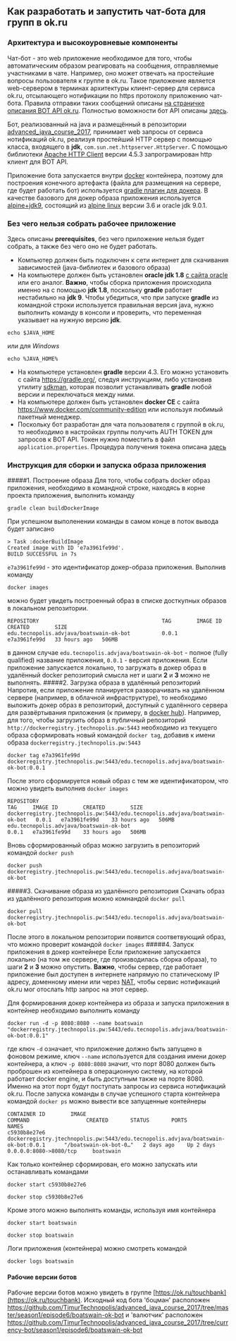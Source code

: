 ## Как разработать и запустить чат-бота для групп в ok.ru

### Архитектура и высокоуровневые компоненты

Чат-бот - это web приложение необходимое для того, чтобы автоматическим образом реагировать на сообщения, 
отправляемые участниками в чате. Например, оно может отвечать на простейшие вопросы пользователя к группе в ok.ru.
Такое приложение является web-сервером в терминах архитектуры
клиент-сервер для сервиса ok.ru, отсылающего нотификации по https протоколу приложению чат-бота.
Правила отправки таких сообщений описаны 
[на страничке описания BOT API ok.ru](https://apiok.ru/dev/graph_api/methods/graph.user/graph.user.subscribe/post).
Полностью воможности бот API описаны [здесь](https://apiok.ru/dev/graph_api/bot_api). 

Бот, реализованный на java и размещённый в репозитории   
[advanced_java_course_2017](https://github.com/TimurTechnopolis/advanced_java_course_2017/tree/master/season1/episode6/boatswain-ok-bot),
принимает web запросы от сервиса нотификаций ok.ru, реализуя простейший HTTP сервер с помощью класса, входящего в **jdk**,
`com.sun.net.httpserver.HttpServer`. С помощью библиотеки 
[Apache HTTP Client](https://hc.apache.org/httpcomponents-client-4.5.x/index.html) версии 4.5.3 запрограмирован http 
клиент для BOT API.

Приложение бота запускается внутри [docker](https://www.docker.com/what-docker) контейнера, поэтому для построения 
конечного артефакта (файла для размещения на сервере, где будет работать бот) используется 
[gradle плагин для докера](https://github.com/bmuschko/gradle-docker-plugin).
В качестве базового для докер образа приложения используется [alpine+jdk9](https://hub.docker.com/r/jfisbein/alpine-oracle-jdk9/),
состоящий из [alpine linux](https://alpinelinux.org/about/) версии 3.6 и oracle jdk 9.0.1.

### Без чего нельзя собрать рабочее приложение
Здесь описаны **prerequisites**, без чего приложение нельзя будет собрать, а также без чего оно не будет работать.
* Компьютер должен быть подключен к сети интернет для скачивания зависимостей (java-библиотек и базового образа)
* На компьютере должен быть установлен **oracle jdk 1.8** 
[с сайта oracle](http://www.oracle.com/technetwork/java/javase/downloads/jdk8-downloads-2133151.html) или его аналог.
**Важно**, чтобы сборка приложения происходила именно на с помощью **jdk 1.8**, поскольку **gradle** работает нестабильно 
на **jdk 9**. Чтобы убедиться, что при запуске **gradle** из командной строки используется правильная версия java, нужно 
выполнить команду в консоли и проверить, что переменная указывает на нужную версию __jdk__.
```
echo $JAVA_HOME
```
или для _Windows_
```
echo %JAVA_HOME%
```
* На компьютере установлен **gradle** версии 4.3. Его можно установить с сайта https://gradle.org/, следуя инструкциям, 
либо установив утилиту [sdkman](http://sdkman.io/install.html), которая позволит устанавливать **gradle** любой версии 
и переключаться между ними.
* На компьютере должен быть установлен **docker CE** c сайта https://www.docker.com/community-edition или используя 
любимый пакетный менеджер.
* Поскольку бот разработан для чата пользователя с группой в ok.ru, то необходимо в настройках группы получить AUTH TOKEN 
для запросов к BOT API. Токен нужно поместить в файл `application.properties`. Процедура получения токена описана 
[здесь](https://apiok.ru/dev/graph_api/bot_api)

### Инструкция для сборки и запуска образа приложения
#####1. Построение образа
Для того, чтобы собрать docker образ приложения, необходимо в командной строке, находясь в корне проекта приложения, 
выполнить команду
```
gradle clean buildDockerImage 
```
При успешном выполенении команды в самом конце в поток вывода будет записано
```
> Task :dockerBuildImage
Created image with ID 'e7a3961fe99d'.
BUILD SUCCESSFUL in 7s
```
`e7a3961fe99d` - это идентификатор докер-образа приложения. Выполнив команду
```
docker images 
```
можно будет увидеть построенный образ в списке досткупных образов в локальном репозитории.
```
REPOSITORY                                       TAG        IMAGE ID       CREATED        SIZE
edu.tecnopolis.advjava/boatswain-ok-bot          0.0.1      e7a3961fe99d   33 hours ago   506MB
```
в данном случае `edu.tecnopolis.advjava/boatswain-ok-bot` - полное (fully qualified) название приложения, `0.0.1` - версия 
приложения.
Если приложение запускается локально, то загружать в докер образ в удалённый docker репозиторий смысла нет и шаги __2__ 
и __3__ можно не выполнять.
#####2. Загрузка образа в удалённый репозиторий
Напротив, если приложение планируется разворачивать на удалённом сервере (например, в облачной инфраструктуре), то 
необходимо выложить докер образ в репозиторий, доступный с удалённого сервера для развёртывания приложения (к примеру, в 
[docker hub](https://hub.docker.com/)).
Например, для того, чтобы загрузить образ в публичный репозиторий `http://dockerregistry.jtechnopolis.pw:5443` необходимо
из текущего образа сформировать новый командой `docker tag`, добавив к имени образа `dockerregistry.jtechnopolis.pw:5443`
```
docker tag e7a3961fe99d dockerregistry.jtechnopolis.pw:5443/edu.tecnopolis.advjava/boatswain-ok-bot:0.0.1
``` 
После этого сформируется новый образ с тем же идентификатором, что можно увидеть выполнив `docker images` 
```
REPOSITORY                                                                    TAG     IMAGE ID        CREATED        SIZE
dockerregistry.jtechnopolis.pw:5443/edu.tecnopolis.advjava/boatswain-ok-bot   0.0.1   e7a3961fe99d    33 hours ago   506MB
edu.tecnopolis.advjava/boatswain-ok-bot                                       0.0.1   e7a3961fe99d    33 hours ago   506MB
```
Вновь сформированный образ можно загрузить в репозиторий командой `docker push`
```
docker push dockerregistry.jtechnopolis.pw:5443/edu.tecnopolis.advjava/boatswain-ok-bot
``` 
#####3. Скачивание образа из удалённого репозитория
Скачать образ из удалённого репозитория можно комнандой `docker pull`
```
docker pull dockerregistry.jtechnopolis.pw:5443/edu.tecnopolis.advjava/boatswain-ok-bot
```
После этого в локальном репозитории появится соответвующий образ, что можно проверит командой `docker images`
#####4. Запуск приложения в докер контейнере
Если приложение запускается локально (на том же сервере, где производилась сборка образа), то шаги **2** и **3** можно 
опустить. **Важно**, чтобы сервер, где работает приложение был доступен в интернете напрямую по статическому IP адресу, 
доменному имени или через [NAT](https://ru.wikipedia.org/wiki/NAT), чтобы сервис нотификаций ok.ru мог отослать http 
запрос на этот сервер.

Для формирования докер контейнера из образа и запуска приложения в контейнер необходимо выполнить команду
```
doсker run -d -p 8080:8080 --name boatswain "dockerregistry.jtechnopolis.pw:5443/edu.tecnopolis.advjava/boatswain-ok-bot:0.0.1"
```
где ключ `-d` означает, что приложение должно быть запущено в фоновом режиме, ключ `--name` используется для создания 
имени докер контейнера, а ключ `-p 8080:8080` значит, что порт 8080 должен быть проброшен из контейнера в операционную 
систему, на которой работает docker engine, и быть доступным также на порте 8080. Именно на этот порт будут поступать 
запросы из сервиса нотификаций ok.ru.
После запуска команды в случае успешного старта контейнера командой `docker ps` можно вывести все запущенные контейнеры
```
CONTAINER ID        IMAGE                                                                                  COMMAND                  CREATED       STATUS       PORTS                      NAMES
c5930b8e27e6        dockerregistry.jtechnopolis.pw:5443/edu.tecnopolis.advjava/boatswain-ok-bot:0.0.1      "/boatswain-ok-bot-0…"   2 days ago    Up 2 days    0.0.0.0:8080->8080/tcp     boatswain
```
Как только контейнер сформирован, его можно запускать или останавливать командами 
```
docker start c5930b8e27e6
``` 
```
docker stop c5930b8e27e6
``` 
Кроме этого можно выполнять команды, используя имя контейнера 
```
docker start boatswain
``` 
```
docker stop boatswain
```
Логи приложения (контейнера) можно смотреть командой
```
docker logs boatswain
```

#### Рабочие версии ботов
Рабочие версии ботов можно увидеть в группе [https://ok.ru/touchbank](https://ok.ru/touchbank).
Исходный код бота 'боцман' расположен https://github.com/TimurTechnopolis/advanced_java_course_2017/tree/master/season1/episode6/boatswain-ok-bot 
и 'валютчик' расположен https://github.com/TimurTechnopolis/advanced_java_course_2017/tree/currency-bot/season1/episode6/boatswain-ok-bot

 
    


